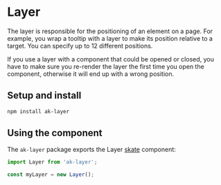 # Layer

The layer is responsible for the positioning of an element on a page. For example, you wrap a tooltip with a layer to make its position relative to a target. You can specify up to 12 different positions.

If you use a layer with a component that could be opened or closed, you have to make sure you re-render the layer the first time you open the component, otherwise it will end up with a wrong position.

## Setup and install

```sh
npm install ak-layer
```

## Using the component

The `ak-layer` package exports the Layer [skate](https://github.com/skatejs/skatejs) component:

```js
import Layer from 'ak-layer';

const myLayer = new Layer();
```
